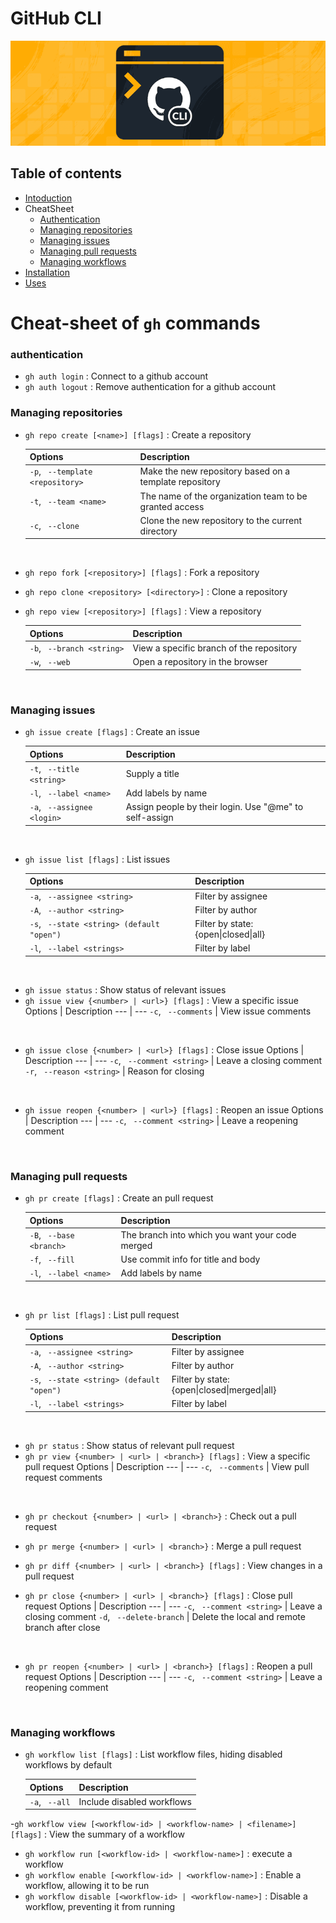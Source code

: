 # GitHub CLI

<p align="center"><img src ="assets/ghcli.png"/></p>

## Table of contents

- [Intoduction](./Intro_CLI_eng.md)
- CheatSheet
    - [Authentication](#auth)
    - [Managing repositories](#repo)
    - [Managing issues](#issues)
    - [Managing pull requests](#pr)
    - [Managing workflows](#workflows)
- [Installation](./installCLI_fr.md)
- [Uses](./Use_fr.md)

# Cheat-sheet of ```gh``` commands

### <a id=auth></a>**authentication**

- ```gh auth login``` : Connect to a github account <br>
- ```gh auth logout``` : Remove authentication for a github account

### <a id=repo></a>**Managing repositories**

- ```gh repo create [<name>] [flags]``` : Create a repository

    Options | Description 
    --- | --- 
    ```-p```, ``` --template <repository>``` | Make the new repository based on a template repository
    ```-t```, ``` --team <name>``` | The name of the organization team to be granted access
    ```-c```, ``` --clone``` | Clone the new repository to the current directory
<br>

- ```gh repo fork [<repository>] [flags]``` : Fork a repository
- ```gh repo clone <repository> [<directory>]``` : Clone a repository
- ```gh repo view [<repository>] [flags]``` : View a repository

    Options | Description 
    --- | --- 
    ```-b```, ``` --branch <string>``` | View a specific branch of the repository
    ```-w```, ``` --web``` | Open a repository in the browser
<br>

### <a id=issues></a>**Managing issues**

- ```gh issue create [flags]``` : Create an issue

    Options | Description 
    --- | --- 
    ```-t```, ``` --title <string>``` | Supply a title
    ```-l```, ``` --label <name>``` | Add labels by name
    ```-a```, ``` --assignee <login>``` | Assign people by their login. Use "@me" to self-assign
<br>

- ```gh issue list [flags]``` : List issues

    Options | Description 
    --- | --- 
    ```-a```, ``` --assignee <string>``` | Filter by assignee
    ```-A```, ``` --author <string>``` | Filter by author
    ```-s```, ``` --state <string> (default "open")``` | Filter by state: {open\|closed\|all}
    ```-l```, ``` --label <strings>``` | Filter by label
<br>

- ```gh issue status``` : Show status of relevant issues
- ```gh issue view {<number> | <url>} [flags]``` : View a specific issue
    Options | Description 
    --- | --- 
    ```-c```, ``` --comments``` | View issue comments
<br>

- ```gh issue close {<number> | <url>} [flags]``` : Close issue
    Options | Description 
    --- | --- 
    ```-c```, ``` --comment <string>``` | Leave a closing comment
    ```-r```, ``` --reason <string>``` | Reason for closing
<br>

- ```gh issue reopen {<number> | <url>} [flags]``` : Reopen an issue
    Options | Description 
    --- | --- 
    ```-c```, ``` --comment <string>``` | Leave a reopening comment
<br>

### <a id=pr></a>**Managing pull requests**

- ```gh pr create [flags]``` : Create an pull request

    Options | Description 
    --- | --- 
    ```-B```, ``` --base <branch>``` | The branch into which you want your code merged
    ```-f```, ``` --fill``` | Use commit info for title and body
    ```-l```, ``` --label <name>``` | Add labels by name
<br>

- ```gh pr list [flags]``` : List pull request

    Options | Description 
    --- | --- 
    ```-a```, ``` --assignee <string>``` | Filter by assignee
    ```-A```, ``` --author <string>``` | Filter by author
    ```-s```, ``` --state <string> (default "open")``` | Filter by state: {open\|closed\|merged\|all}
    ```-l```, ``` --label <strings>``` | Filter by label
<br>

- ```gh pr status``` : Show status of relevant pull request
- ```gh pr view {<number> | <url> | <branch>} [flags]``` : View a specific pull request
    Options | Description 
    --- | --- 
    ```-c```, ``` --comments``` | View pull request comments
<br>

- ```gh pr checkout {<number> | <url> | <branch>}``` : Check out a pull request
- ```gh pr merge {<number> | <url> | <branch>}``` : Merge a pull request
- ```gh pr diff {<number> | <url> | <branch>} [flags]``` : View changes in a pull request

- ```gh pr close {<number> | <url> | <branch>} [flags]``` : Close pull request
    Options | Description 
    --- | --- 
    ```-c```, ``` --comment <string>``` | Leave a closing comment
    ```-d```, ``` --delete-branch``` | Delete the local and remote branch after close
<br>

- ```gh pr reopen {<number> | <url> | <branch>} [flags]``` : Reopen a pull request
    Options | Description 
    --- | --- 
    ```-c```, ``` --comment <string>``` | Leave a reopening comment
<br>

### <a id=workflows></a>**Managing workflows**

- ```gh workflow list [flags]``` : List workflow files, hiding disabled workflows by default

    Options | Description 
    --- | --- 
    ```-a```, ``` --all``` | Include disabled workflows

-```gh workflow view [<workflow-id> | <workflow-name> | <filename>] [flags]``` : View the summary of a workflow
- ```gh workflow run [<workflow-id> | <workflow-name>]``` : execute a workflow
- ```gh workflow enable [<workflow-id> | <workflow-name>]``` : Enable a workflow, allowing it to be run
- ```gh workflow disable [<workflow-id> | <workflow-name>]``` : Disable a workflow, preventing it from running 
<br>